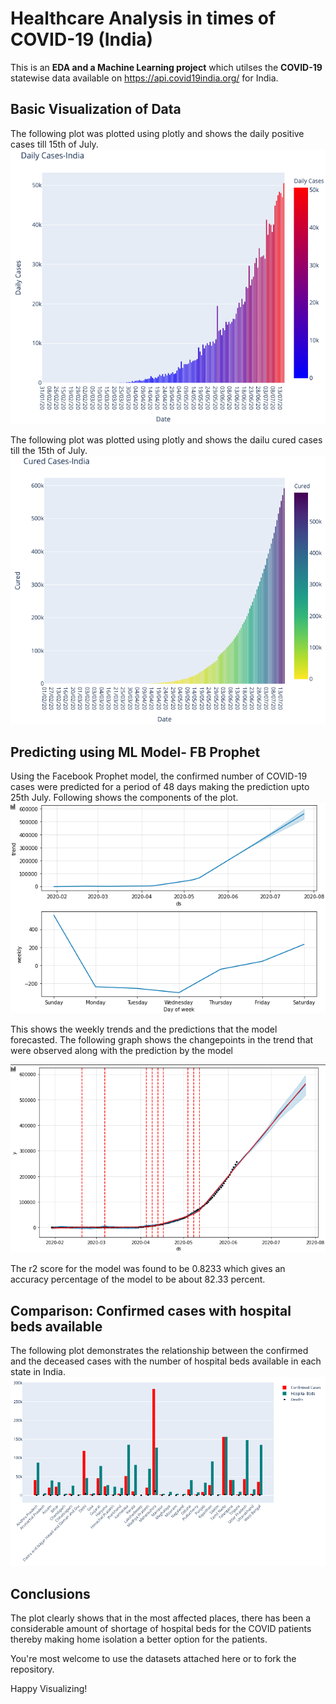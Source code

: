 # Healthcare Analysis in times of COVID-19 (India)
This is an **EDA and a Machine Learning project** which utilses the **COVID-19** statewise data available on https://api.covid19india.org/ for India. 

## Basic Visualization of Data
The following plot was plotted using plotly and shows the daily positive cases till 15th of July.
![Daily cases in India till 15th of July](https://github.com/Vidushi-Gupta/COVID_hospital_beds/blob/master/Visualizations/daily%20cases.png)

The following plot was plotted using plotly and shows the dailu cured cases till the 15th of July.
![Daily cured cases in India till 15th of July](https://github.com/Vidushi-Gupta/COVID_hospital_beds/blob/master/Visualizations/cured%20cases.png)

## Predicting using ML Model- FB Prophet
Using the Facebook Prophet model, the confirmed number of COVID-19 cases were predicted for a period of 48 days making the prediction upto 25th July.
Following shows the components of the plot.
![plot components](https://github.com/Vidushi-Gupta/COVID_hospital_beds/blob/master/Visualizations/plot%20components.png)

This shows the weekly trends and the predictions that the model forecasted.
The following graph shows the changepoints in the trend that were observed along with the prediction by the model

![changepoints](https://github.com/Vidushi-Gupta/COVID_hospital_beds/blob/master/Visualizations/changepoints.png)

The r2 score for the model was found to be 0.8233 which gives an accuracy percentage of the model to be about 82.33 percent.

## Comparison: Confirmed cases with hospital beds available
The following plot demonstrates the relationship between the confirmed and the deceased cases with the number of hospital beds available in each state in India.
![Comparison](https://github.com/Vidushi-Gupta/COVID_hospital_beds/blob/master/Visualizations/beds.png)


## Conclusions
The plot clearly shows that in the most affected places, there has been a considerable amount of shortage of hospital beds for the COVID patients thereby making home isolation a better option for the patients.

You're most welcome to use the datasets attached here or to fork the repository.

Happy Visualizing!
